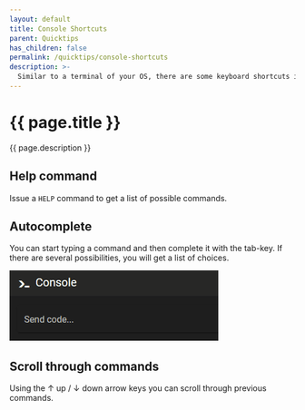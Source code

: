 ```yaml
---
layout: default
title: Console Shortcuts
parent: Quicktips
has_children: false
permalink: /quicktips/console-shortcuts
description: >-
  Similar to a terminal of your OS, there are some keyboard shortcuts in Mainsail that make your everyday life easier.
---
```


# {{ page.title }}
{{ page.description }}

## Help command

Issue a `HELP` command to get a list of possible commands.

## Autocomplete

You can start typing a command and then complete it with the tab-key. If there are several possibilities, you will get a list of choices.

![](../assets/img/quicktips/console-shortcuts/tab_complete.gif)

## Scroll through commands

Using the &uarr; up / &darr; down  arrow keys you can scroll through previous commands.